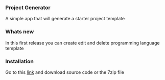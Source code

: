 ### Project Generator
A simple app that will generate a starter project template
### Whats new
In this first release you can create edit and delete programming language template
### Installation
Go to this [link](https://github.com/jostimian/ProjectGenerator/releases/tag/v1.0.0) and download source code or the 7zip file
